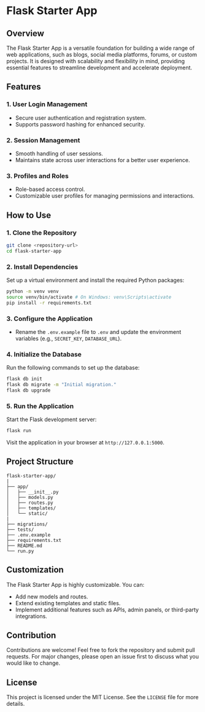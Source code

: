 # Flask Starter App

## Overview

The Flask Starter App is a versatile foundation for building a wide range of web applications, such as blogs, social media platforms, forums, or custom projects. It is designed with scalability and flexibility in mind, providing essential features to streamline development and accelerate deployment.

## Features

### 1. User Login Management
- Secure user authentication and registration system.
- Supports password hashing for enhanced security.

### 2. Session Management
- Smooth handling of user sessions.
- Maintains state across user interactions for a better user experience.

### 3. Profiles and Roles
- Role-based access control.
- Customizable user profiles for managing permissions and interactions.

## How to Use

### 1. Clone the Repository
```bash
git clone <repository-url>
cd flask-starter-app
```

### 2. Install Dependencies
Set up a virtual environment and install the required Python packages:
```bash
python -m venv venv
source venv/bin/activate # On Windows: venv\Scripts\activate
pip install -r requirements.txt
```

### 3. Configure the Application
- Rename the `.env.example` file to `.env` and update the environment variables (e.g., `SECRET_KEY`, `DATABASE_URL`).

### 4. Initialize the Database
Run the following commands to set up the database:
```bash
flask db init
flask db migrate -m "Initial migration."
flask db upgrade
```

### 5. Run the Application
Start the Flask development server:
```bash
flask run
```
Visit the application in your browser at `http://127.0.0.1:5000`.

## Project Structure
```
flask-starter-app/
|
├── app/
│   ├── __init__.py
│   ├── models.py
│   ├── routes.py
│   ├── templates/
│   └── static/
|
├── migrations/
├── tests/
├── .env.example
├── requirements.txt
├── README.md
└── run.py
```

## Customization

The Flask Starter App is highly customizable. You can:
- Add new models and routes.
- Extend existing templates and static files.
- Implement additional features such as APIs, admin panels, or third-party integrations.

## Contribution

Contributions are welcome! Feel free to fork the repository and submit pull requests. For major changes, please open an issue first to discuss what you would like to change.

## License

This project is licensed under the MIT License. See the `LICENSE` file for more details.


